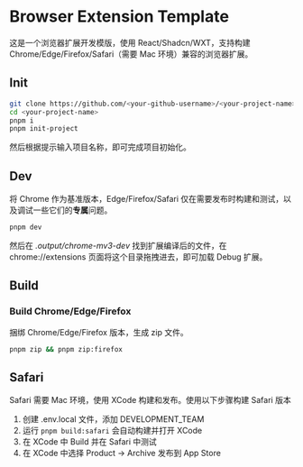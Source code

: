 # Browser Extension Template

这是一个浏览器扩展开发模版，使用 React/Shadcn/WXT，支持构建 Chrome/Edge/Firefox/Safari（需要 Mac 环境）兼容的浏览器扩展。

## Init

```sh
git clone https://github.com/<your-github-username>/<your-project-name>.git
cd <your-project-name>
pnpm i
pnpm init-project
```

然后根据提示输入项目名称，即可完成项目初始化。

## Dev

将 Chrome 作为基准版本，Edge/Firefox/Safari 仅在需要发布时构建和测试，以及调试一些它们的**专属**问题。

```sh
pnpm dev
```

然后在 _.output/chrome-mv3-dev_ 找到扩展编译后的文件，在 chrome://extensions 页面将这个目录拖拽进去，即可加载 Debug 扩展。

## Build

### Build Chrome/Edge/Firefox

捆绑 Chrome/Edge/Firefox 版本，生成 zip 文件。

```sh
pnpm zip && pnpm zip:firefox
```

## Safari

Safari 需要 Mac 环境，使用 XCode 构建和发布。使用以下步骤构建 Safari 版本

1. 创建 .env.local 文件，添加 DEVELOPMENT_TEAM
2. 运行 `pnpm build:safari` 会自动构建并打开 XCode
3. 在 XCode 中 Build 并在 Safari 中测试
4. 在 XCode 中选择 Product -> Archive 发布到 App Store
